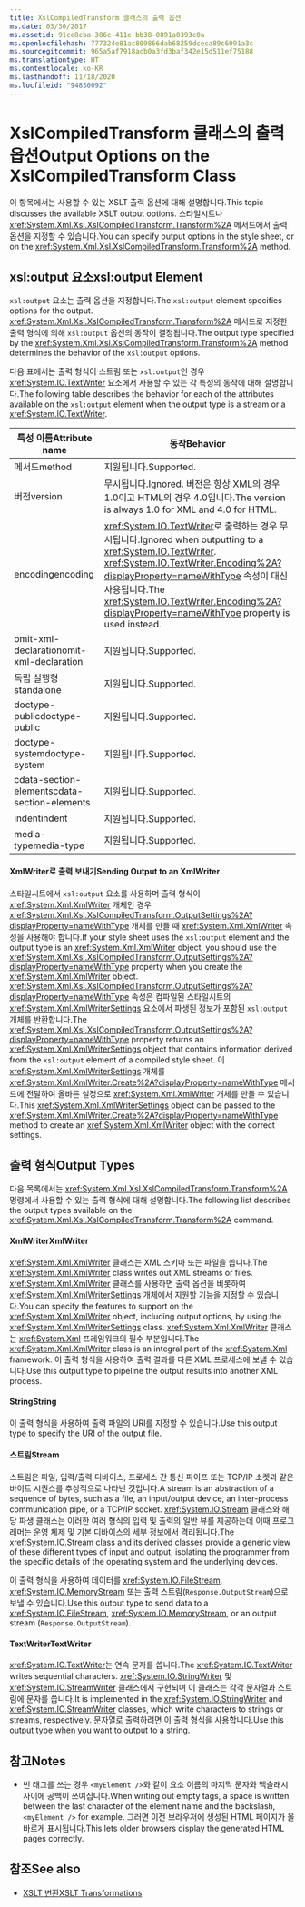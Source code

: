 ```yaml
---
title: XslCompiledTransform 클래스의 출력 옵션
ms.date: 03/30/2017
ms.assetid: 91ce8cba-386c-411e-bb38-0891a0393c0a
ms.openlocfilehash: 777324e81ac809866dab68259dceca89c6091a3c
ms.sourcegitcommit: 965a5af7918acb0a3fd3baf342e15d511ef75188
ms.translationtype: HT
ms.contentlocale: ko-KR
ms.lasthandoff: 11/18/2020
ms.locfileid: "94830092"
---
```

# <a name="output-options-on-the-xslcompiledtransform-class"></a><span data-ttu-id="f7cd5-102">XslCompiledTransform 클래스의 출력 옵션</span><span class="sxs-lookup"><span data-stu-id="f7cd5-102">Output Options on the XslCompiledTransform Class</span></span>
<span data-ttu-id="f7cd5-103">이 항목에서는 사용할 수 있는 XSLT 출력 옵션에 대해 설명합니다.</span><span class="sxs-lookup"><span data-stu-id="f7cd5-103">This topic discusses the available XSLT output options.</span></span> <span data-ttu-id="f7cd5-104">스타일시트나 <xref:System.Xml.Xsl.XslCompiledTransform.Transform%2A> 메서드에서 출력 옵션을 지정할 수 있습니다.</span><span class="sxs-lookup"><span data-stu-id="f7cd5-104">You can specify output options in the style sheet, or on the <xref:System.Xml.Xsl.XslCompiledTransform.Transform%2A> method.</span></span>  
  
## <a name="xsloutput-element"></a><span data-ttu-id="f7cd5-105">xsl:output 요소</span><span class="sxs-lookup"><span data-stu-id="f7cd5-105">xsl:output Element</span></span>  
 <span data-ttu-id="f7cd5-106">`xsl:output` 요소는 출력 옵션을 지정합니다.</span><span class="sxs-lookup"><span data-stu-id="f7cd5-106">The `xsl:output` element specifies options for the output.</span></span> <span data-ttu-id="f7cd5-107"><xref:System.Xml.Xsl.XslCompiledTransform.Transform%2A> 메서드로 지정한 출력 형식에 의해 `xsl:output` 옵션의 동작이 결정됩니다.</span><span class="sxs-lookup"><span data-stu-id="f7cd5-107">The output type specified by the <xref:System.Xml.Xsl.XslCompiledTransform.Transform%2A> method determines the behavior of the `xsl:output` options.</span></span>  
  
 <span data-ttu-id="f7cd5-108">다음 표에서는 출력 형식이 스트림 또는 `xsl:output`인 경우 <xref:System.IO.TextWriter> 요소에서 사용할 수 있는 각 특성의 동작에 대해 설명합니다.</span><span class="sxs-lookup"><span data-stu-id="f7cd5-108">The following table describes the behavior for each of the attributes available on the `xsl:output` element when the output type is a stream or a <xref:System.IO.TextWriter>.</span></span>  
  
|<span data-ttu-id="f7cd5-109">특성 이름</span><span class="sxs-lookup"><span data-stu-id="f7cd5-109">Attribute name</span></span>|<span data-ttu-id="f7cd5-110">동작</span><span class="sxs-lookup"><span data-stu-id="f7cd5-110">Behavior</span></span>|  
|--------------------|--------------|  
|<span data-ttu-id="f7cd5-111">메서드</span><span class="sxs-lookup"><span data-stu-id="f7cd5-111">method</span></span>|<span data-ttu-id="f7cd5-112">지원됩니다.</span><span class="sxs-lookup"><span data-stu-id="f7cd5-112">Supported.</span></span>|  
|<span data-ttu-id="f7cd5-113">버전</span><span class="sxs-lookup"><span data-stu-id="f7cd5-113">version</span></span>|<span data-ttu-id="f7cd5-114">무시됩니다.</span><span class="sxs-lookup"><span data-stu-id="f7cd5-114">Ignored.</span></span> <span data-ttu-id="f7cd5-115">버전은 항상 XML의 경우 1.0이고 HTML의 경우 4.0입니다.</span><span class="sxs-lookup"><span data-stu-id="f7cd5-115">The version is always 1.0 for XML and 4.0 for HTML.</span></span>|  
|<span data-ttu-id="f7cd5-116">encoding</span><span class="sxs-lookup"><span data-stu-id="f7cd5-116">encoding</span></span>|<span data-ttu-id="f7cd5-117"><xref:System.IO.TextWriter>로 출력하는 경우 무시됩니다.</span><span class="sxs-lookup"><span data-stu-id="f7cd5-117">Ignored when outputting to a <xref:System.IO.TextWriter>.</span></span> <span data-ttu-id="f7cd5-118"><xref:System.IO.TextWriter.Encoding%2A?displayProperty=nameWithType> 속성이 대신 사용됩니다.</span><span class="sxs-lookup"><span data-stu-id="f7cd5-118">The <xref:System.IO.TextWriter.Encoding%2A?displayProperty=nameWithType> property is used instead.</span></span>|  
|<span data-ttu-id="f7cd5-119">omit-xml-declaration</span><span class="sxs-lookup"><span data-stu-id="f7cd5-119">omit-xml-declaration</span></span>|<span data-ttu-id="f7cd5-120">지원됩니다.</span><span class="sxs-lookup"><span data-stu-id="f7cd5-120">Supported.</span></span>|  
|<span data-ttu-id="f7cd5-121">독립 실행형</span><span class="sxs-lookup"><span data-stu-id="f7cd5-121">standalone</span></span>|<span data-ttu-id="f7cd5-122">지원됩니다.</span><span class="sxs-lookup"><span data-stu-id="f7cd5-122">Supported.</span></span>|  
|<span data-ttu-id="f7cd5-123">doctype-public</span><span class="sxs-lookup"><span data-stu-id="f7cd5-123">doctype-public</span></span>|<span data-ttu-id="f7cd5-124">지원됩니다.</span><span class="sxs-lookup"><span data-stu-id="f7cd5-124">Supported.</span></span>|  
|<span data-ttu-id="f7cd5-125">doctype-system</span><span class="sxs-lookup"><span data-stu-id="f7cd5-125">doctype-system</span></span>|<span data-ttu-id="f7cd5-126">지원됩니다.</span><span class="sxs-lookup"><span data-stu-id="f7cd5-126">Supported.</span></span>|  
|<span data-ttu-id="f7cd5-127">cdata-section-elements</span><span class="sxs-lookup"><span data-stu-id="f7cd5-127">cdata-section-elements</span></span>|<span data-ttu-id="f7cd5-128">지원됩니다.</span><span class="sxs-lookup"><span data-stu-id="f7cd5-128">Supported.</span></span>|  
|<span data-ttu-id="f7cd5-129">indent</span><span class="sxs-lookup"><span data-stu-id="f7cd5-129">indent</span></span>|<span data-ttu-id="f7cd5-130">지원됩니다.</span><span class="sxs-lookup"><span data-stu-id="f7cd5-130">Supported.</span></span>|  
|<span data-ttu-id="f7cd5-131">media-type</span><span class="sxs-lookup"><span data-stu-id="f7cd5-131">media-type</span></span>|<span data-ttu-id="f7cd5-132">지원됩니다.</span><span class="sxs-lookup"><span data-stu-id="f7cd5-132">Supported.</span></span>|  
  
#### <a name="sending-output-to-an-xmlwriter"></a><span data-ttu-id="f7cd5-133">XmlWriter로 출력 보내기</span><span class="sxs-lookup"><span data-stu-id="f7cd5-133">Sending Output to an XmlWriter</span></span>  
 <span data-ttu-id="f7cd5-134">스타일시트에서 `xsl:output` 요소를 사용하며 출력 형식이 <xref:System.Xml.XmlWriter> 개체인 경우 <xref:System.Xml.Xsl.XslCompiledTransform.OutputSettings%2A?displayProperty=nameWithType> 개체를 만들 때 <xref:System.Xml.XmlWriter> 속성을 사용해야 합니다.</span><span class="sxs-lookup"><span data-stu-id="f7cd5-134">If your style sheet uses the `xsl:output` element and the output type is an <xref:System.Xml.XmlWriter> object, you should use the <xref:System.Xml.Xsl.XslCompiledTransform.OutputSettings%2A?displayProperty=nameWithType> property when you create the <xref:System.Xml.XmlWriter> object.</span></span> <span data-ttu-id="f7cd5-135"><xref:System.Xml.Xsl.XslCompiledTransform.OutputSettings%2A?displayProperty=nameWithType> 속성은 컴파일된 스타일시트의 <xref:System.Xml.XmlWriterSettings> 요소에서 파생된 정보가 포함된 `xsl:output` 개체를 반환합니다.</span><span class="sxs-lookup"><span data-stu-id="f7cd5-135">The <xref:System.Xml.Xsl.XslCompiledTransform.OutputSettings%2A?displayProperty=nameWithType> property returns an <xref:System.Xml.XmlWriterSettings> object that contains information derived from the `xsl:output` element of a compiled style sheet.</span></span> <span data-ttu-id="f7cd5-136">이 <xref:System.Xml.XmlWriterSettings> 개체를 <xref:System.Xml.XmlWriter.Create%2A?displayProperty=nameWithType> 메서드에 전달하여 올바른 설정으로 <xref:System.Xml.XmlWriter> 개체를 만들 수 있습니다.</span><span class="sxs-lookup"><span data-stu-id="f7cd5-136">This <xref:System.Xml.XmlWriterSettings> object can be passed to the <xref:System.Xml.XmlWriter.Create%2A?displayProperty=nameWithType> method to create an <xref:System.Xml.XmlWriter> object with the correct settings.</span></span>  
  
## <a name="output-types"></a><span data-ttu-id="f7cd5-137">출력 형식</span><span class="sxs-lookup"><span data-stu-id="f7cd5-137">Output Types</span></span>  
 <span data-ttu-id="f7cd5-138">다음 목록에서는 <xref:System.Xml.Xsl.XslCompiledTransform.Transform%2A> 명령에서 사용할 수 있는 출력 형식에 대해 설명합니다.</span><span class="sxs-lookup"><span data-stu-id="f7cd5-138">The following list describes the output types available on the <xref:System.Xml.Xsl.XslCompiledTransform.Transform%2A> command.</span></span>  
  
#### <a name="xmlwriter"></a><span data-ttu-id="f7cd5-139">XmlWriter</span><span class="sxs-lookup"><span data-stu-id="f7cd5-139">XmlWriter</span></span>  
 <span data-ttu-id="f7cd5-140"><xref:System.Xml.XmlWriter> 클래스는 XML 스키마 또는 파일을 씁니다.</span><span class="sxs-lookup"><span data-stu-id="f7cd5-140">The <xref:System.Xml.XmlWriter> class writes out XML streams or files.</span></span> <span data-ttu-id="f7cd5-141"><xref:System.Xml.XmlWriter> 클래스를 사용하면 출력 옵션을 비롯하여 <xref:System.Xml.XmlWriterSettings> 개체에서 지원할 기능을 지정할 수 있습니다.</span><span class="sxs-lookup"><span data-stu-id="f7cd5-141">You can specify the features to support on the <xref:System.Xml.XmlWriter> object, including output options, by using the <xref:System.Xml.XmlWriterSettings> class.</span></span> <span data-ttu-id="f7cd5-142"><xref:System.Xml.XmlWriter> 클래스는 <xref:System.Xml> 프레임워크의 필수 부분입니다.</span><span class="sxs-lookup"><span data-stu-id="f7cd5-142">The <xref:System.Xml.XmlWriter> class is an integral part of the <xref:System.Xml> framework.</span></span> <span data-ttu-id="f7cd5-143">이 출력 형식을 사용하여 출력 결과를 다른 XML 프로세스에 보낼 수 있습니다.</span><span class="sxs-lookup"><span data-stu-id="f7cd5-143">Use this output type to pipeline the output results into another XML process.</span></span>  
  
#### <a name="string"></a><span data-ttu-id="f7cd5-144">String</span><span class="sxs-lookup"><span data-stu-id="f7cd5-144">String</span></span>  
 <span data-ttu-id="f7cd5-145">이 출력 형식을 사용하여 출력 파일의 URI를 지정할 수 있습니다.</span><span class="sxs-lookup"><span data-stu-id="f7cd5-145">Use this output type to specify the URI of the output file.</span></span>  
  
#### <a name="stream"></a><span data-ttu-id="f7cd5-146">스트림</span><span class="sxs-lookup"><span data-stu-id="f7cd5-146">Stream</span></span>  
 <span data-ttu-id="f7cd5-147">스트림은 파일, 입력/출력 디바이스, 프로세스 간 통신 파이프 또는 TCP/IP 소켓과 같은 바이트 시퀀스를 추상적으로 나타낸 것입니다.</span><span class="sxs-lookup"><span data-stu-id="f7cd5-147">A stream is an abstraction of a sequence of bytes, such as a file, an input/output device, an inter-process communication pipe, or a TCP/IP socket.</span></span> <span data-ttu-id="f7cd5-148"><xref:System.IO.Stream> 클래스와 해당 파생 클래스는 이러한 여러 형식의 입력 및 출력의 일반 뷰를 제공하는데 이때 프로그래머는 운영 체제 및 기본 디바이스의 세부 정보에서 격리됩니다.</span><span class="sxs-lookup"><span data-stu-id="f7cd5-148">The <xref:System.IO.Stream> class and its derived classes provide a generic view of these different types of input and output, isolating the programmer from the specific details of the operating system and the underlying devices.</span></span>  
  
 <span data-ttu-id="f7cd5-149">이 출력 형식을 사용하여 데이터를 <xref:System.IO.FileStream>, <xref:System.IO.MemoryStream> 또는 출력 스트림(`Response.OutputStream`)으로 보낼 수 있습니다.</span><span class="sxs-lookup"><span data-stu-id="f7cd5-149">Use this output type to send data to a <xref:System.IO.FileStream>, <xref:System.IO.MemoryStream>, or an output stream (`Response.OutputStream`).</span></span>  
  
#### <a name="textwriter"></a><span data-ttu-id="f7cd5-150">TextWriter</span><span class="sxs-lookup"><span data-stu-id="f7cd5-150">TextWriter</span></span>  
 <span data-ttu-id="f7cd5-151"><xref:System.IO.TextWriter>는 연속 문자를 씁니다.</span><span class="sxs-lookup"><span data-stu-id="f7cd5-151">The <xref:System.IO.TextWriter> writes sequential characters.</span></span> <span data-ttu-id="f7cd5-152"><xref:System.IO.StringWriter> 및 <xref:System.IO.StreamWriter> 클래스에서 구현되며 이 클래스는 각각 문자열과 스트림에 문자를 씁니다.</span><span class="sxs-lookup"><span data-stu-id="f7cd5-152">It is implemented in the <xref:System.IO.StringWriter> and <xref:System.IO.StreamWriter> classes, which write characters to strings or streams, respectively.</span></span> <span data-ttu-id="f7cd5-153">문자열로 출력하려면 이 출력 형식을 사용합니다.</span><span class="sxs-lookup"><span data-stu-id="f7cd5-153">Use this output type when you want to output to a string.</span></span>  
  
## <a name="notes"></a><span data-ttu-id="f7cd5-154">참고</span><span class="sxs-lookup"><span data-stu-id="f7cd5-154">Notes</span></span>  
  
- <span data-ttu-id="f7cd5-155">빈 태그를 쓰는 경우 `<myElement />`와 같이 요소 이름의 마지막 문자와 백슬래시 사이에 공백이 쓰여집니다.</span><span class="sxs-lookup"><span data-stu-id="f7cd5-155">When writing out empty tags, a space is written between the last character of the element name and the backslash, `<myElement />` for example.</span></span> <span data-ttu-id="f7cd5-156">그러면 이전 브라우저에 생성된 HTML 페이지가 올바르게 표시됩니다.</span><span class="sxs-lookup"><span data-stu-id="f7cd5-156">This lets older browsers display the generated HTML pages correctly.</span></span>  
  
## <a name="see-also"></a><span data-ttu-id="f7cd5-157">참조</span><span class="sxs-lookup"><span data-stu-id="f7cd5-157">See also</span></span>

- [<span data-ttu-id="f7cd5-158">XSLT 변환</span><span class="sxs-lookup"><span data-stu-id="f7cd5-158">XSLT Transformations</span></span>](xslt-transformations.md)
